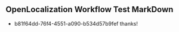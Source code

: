 ## OpenLocalization Workflow Test MarkDown
* b81f64dd-76f4-4551-a090-b534d57b9fef thanks!

<!--HONumber=Jul16_HO3-->


